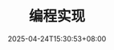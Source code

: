 ---
weight: 780
title: "编程实现"
description: ""
icon: "article"
date: "2025-04-24T15:30:53+08:00"
lastmod: "2025-04-24T15:30:53+08:00"
draft: false
toc: true
---